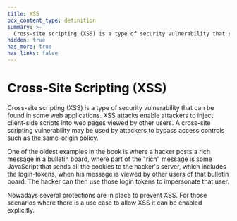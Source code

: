 ```yaml
---
title: XSS
pcx_content_type: definition
summary: >-
  Cross-site scripting (XSS) is a type of security vulnerability that can be found in some web applications. XSS attacks enable attackers to inject client-side scripts into web pages viewed by other users.
hidden: true
has_more: true
has_links: false
---
```


# Cross-Site Scripting (XSS)

Cross-site scripting (XSS) is a type of security vulnerability that can be found in some web applications. XSS attacks enable attackers to inject client-side scripts into web pages viewed by other users. A cross-site scripting vulnerability may be used by attackers to bypass access controls such as the same-origin policy.

One of the oldest examples in the book is where a hacker posts a rich message in a bulletin board, where part of the "rich" message is some JavaScript that sends all the cookies to the hacker's server, which includes the login-tokens, when his message is viewed by other users of that bulletin board. The hacker can then use those login tokens to impersonate that user.

Nowadays several protections are in place to prevent XSS. For those scenarios where there is a use case to allow XSS it can be enabled explicitly.
